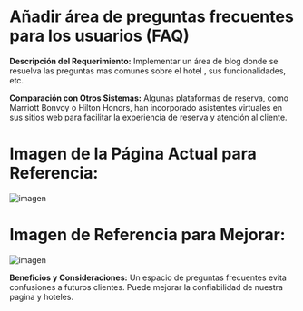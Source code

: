 

# Añadir área de preguntas frecuentes para los usuarios (FAQ)

**Descripción del Requerimiento:**
Implementar un área de blog donde se resuelva las preguntas mas comunes sobre el hotel , sus funcionalidades, etc. 

**Comparación con Otros Sistemas:**
Algunas plataformas de reserva, como Marriott Bonvoy o Hilton Honors, han incorporado asistentes virtuales en sus sitios web para facilitar la experiencia de reserva y atención al cliente.

# Imagen de la Página Actual para Referencia:
![imagen](./img/r1-1.png)


# Imagen de Referencia para Mejorar:
![imagen](./img/r1-2.png)


**Beneficios y Consideraciones:**
Un espacio de preguntas frecuentes evita confusiones a futuros clientes. Puede mejorar la confiabilidad de nuestra pagina y hoteles.

